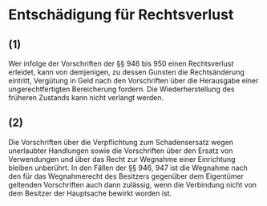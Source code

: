 # Entschädigung für Rechtsverlust



## (1)

 Wer infolge der Vorschriften der §§ 946 bis 950 einen Rechtsverlust erleidet, kann von demjenigen, zu dessen Gunsten die Rechtsänderung eintritt, Vergütung in Geld nach den Vorschriften über die Herausgabe einer ungerechtfertigten Bereicherung fordern. Die Wiederherstellung des früheren Zustands kann nicht verlangt werden.

## (2)

 Die Vorschriften über die Verpflichtung zum Schadensersatz wegen unerlaubter Handlungen sowie die Vorschriften über den Ersatz von Verwendungen und über das Recht zur Wegnahme einer Einrichtung bleiben unberührt. In den Fällen der §§ 946, 947 ist die Wegnahme nach den für das Wegnahmerecht des Besitzers gegenüber dem Eigentümer geltenden Vorschriften auch dann zulässig, wenn die Verbindung nicht von dem Besitzer der Hauptsache bewirkt worden ist. 

